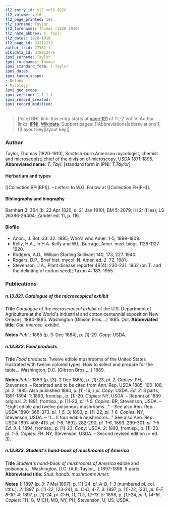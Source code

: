 ```yaml
---
tl2_entry_id: tl2_vol6_0228
tl2_volume: vol6
tl2_page_printed: 191
tl2_surname: Taylor
tl2_forenames: Thomas (1820-1910)
tl2_name_abbrev: T. Tayl.
tl2_dates: 1820-1910
tl2_page_id: 33212233
author_lsid: 27581-1
wikidata_id: Q18912476
ipni_surname: Taylor
ipni_forenames: Thomas
ipni_standard_form: T.Taylor
ipni_dates: 
ipni_taxon_scope: 
- Botany
- Mycology
ipni_geo_scope: 
ipni_version: 1.1.1.1
ipni_record_created: 
ipni_record_modified:
---
```


> [!cite] BHL link: this entry starts at [page 191](https://www.biodiversitylibrary.org/page/33212233) of TL-2 Vol. VI
> Author links: [IPNI](https://www.ipni.org/a/27581-1), [Wikidata](https://www.wikidata.org/wiki/Q18912476). Support pages: [[Abbreviations|abbreviations]], [[Layout key|layout key]]

### Author

Taylor, Thomas (1820-1910), Scottish-born American mycologist, chemist and microscopist; chief of the division of microscopy, USDA 1871-1895. 
**Abbreviated name**: *T. Tayl.* \[standard form in IPNI: *T.Taylor*\]

#### Herbarium and types

[[Collection BPI|BPI]]. – *Letters* to W.G. Farlow at [[Collection FH|FH]].

#### Bibliography and biography

Barnhart 3: 364 (b. 22 Apr 1820, d. 21 Jan 1910); BM 5: 2079; IH 2: (files); LS 26386-26404; Zander ed. 11, p. 116.

#### Biofile

- Anon., J. Bot. 33: 32. 1895; Who's who Amer. 1-5, 1899-1909.
- Kelly, H.A., *in* H.A. Kelly and W.L. Burrage, Amer. med. biogr. 1126-1127. 1920.
- Rodgers, A.D., William Starling Sullivant 140, 173, 227. 1940.
- Rogers, D.P., Brief hist. mycol. N. Amer. ed. 2. 72. 1981.
- Stevenson, J.A., Plant disease reporter 46(4): 230-231. 1962 (on T. and the delinting of cotton seed); Taxon 4: 183. 1955.

### Publications

##### n.13.821. Catalogue of the microscopical exhibit

**Title**
*Catalogue of the microscopical exhibit* of the U.S. Department of Agriculture at the World's industrial and cotton centennial exposition New Orleans, 1884-1885. Washington (Gibson Bros....) 1885. Oct.
**Abbreviated title**: *Cat. microsc. exhibit*.

**Notes**
*Publ*.: 1885 (p. 3: Dec 1884), p. \[1\]-29. *Copy*: USDA.

##### n.13.822. Food products

**Title**
*Food products*. Twelve edible mushrooms of the United States illustrated with twelve colored types. How to select and prepare for the table... Washington, D.C. (Gibson Bros.,...) 1889.

**Notes**
*Publ*.: 1889 (p. \[3\]: 2 Dec 1885), p. \[1\]-23, *pl. 2. Copies*: PH, Stevenson. – Reprinted and to be cited from Ann. Rep. USDA 1885: 100-108, *pl. 2*. 1885. Also published 1890, p. \[1\]-16, *1 pl. Copy*: USDA.
*Ed. 2*: 3 parts, 1891-1894.
*1*: 1893, frontisp., p. \[1\]-20. *Copies*: NY, USDA. – Reprint of 1889 original.
*2*: 1891, frontisp., p. \[1\]-23, *pl. 1-5. Copies*: BR, Stevenson, USDA. – "Eight edible and twelve poisonous mushrooms..." – See also Ann. Rep. USDA 1890: 366-373. *pl. 1-5*.
*3*: 1893, p. \[1\]-22, *pl. 1-6. Copies*: NY, Stevenson, USDA. – "I... II four edible mushrooms..." See also Ann. Rep. USDA 1891: 408-413. *pl. 1-6*, 1892: 282-290, *pl. 1-6*, 1893: 299-301. *pl. 1-5*.
*Ed. 3, 1*: 1894, frontisp., p. \[1\]-23. *Copy*: USDA.
*2*: 1893, frontisp., p. \[1\]-23. *pl. 1-5. Copies*: FH, NY, Stevenson, USDA. – Second revised edition (= ed. 3).

##### n.13.823. Student's hand-book of mushrooms of America

**Title**
*Student's hand-book of mushrooms of America* edible and poisonous... Washington, D.C. (A.R. Taylor,...) 1897-1898. 5 parts.
**Abbreviated title**: *Stud. handb. mushrooms Amer.*

**Notes**
*1*: 1897 (p. 3: 7 Mai 1897), p. \[1\]-24, *pl. A-B, 1-3* (numbered pl. col. liths.).
*2*: 1897, p. \[1\]-22, \[23-24\], *pl. C-D, 4-7*.
*3*: 1897, p. \[1\]-22, \[23\], *pl. E-F, 8-10*.
*4*: 1897, p. \[1\]-24, *pl. G-H, 11, 11½, 12-13*.
*5*: 1898, p. \[1\]-24, *pl. I, 14-16*.
*Copies*: FH, G, MICH, MO, NY, PH, Stevenson, U, US, USDA.

